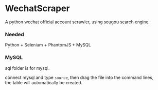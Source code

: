 # WechatScraper
A python wechat official account scrawler, using sougou search engine. 

### Needed
Python + Selenium + PhantomJS + MySQL

### MySQL
sql folder is for mysql.

connect mysql and type ``` source ```, then drag the file into the command lines, the table will automatically be created.
